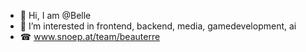 - 🐝 Hi, I am @Belle
- 👀 I’m interested in frontend, backend, media, gamedevelopment, ai 
- ☎ www.snoep.at/team/beauterre 

<!---
 is a ✨ special ✨ repository because its `README.md` (this file) appears on your GitHub profile.
You can click the Preview link to take a look at your changes.
--->
